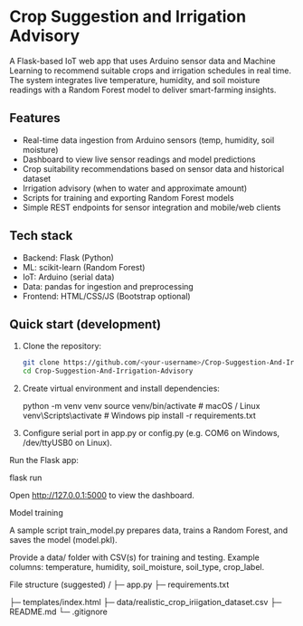 # Crop Suggestion and Irrigation Advisory

A Flask-based IoT web app that uses Arduino sensor data and Machine Learning to recommend suitable crops and irrigation schedules in real time. The system integrates live temperature, humidity, and soil moisture readings with a Random Forest model to deliver smart-farming insights.

## Features
- Real-time data ingestion from Arduino sensors (temp, humidity, soil moisture)
- Dashboard to view live sensor readings and model predictions
- Crop suitability recommendations based on sensor data and historical dataset
- Irrigation advisory (when to water and approximate amount)
- Scripts for training and exporting Random Forest models
- Simple REST endpoints for sensor integration and mobile/web clients

## Tech stack
- Backend: Flask (Python)
- ML: scikit-learn (Random Forest)
- IoT: Arduino (serial data)
- Data: pandas for ingestion and preprocessing
- Frontend: HTML/CSS/JS (Bootstrap optional)

## Quick start (development)
1. Clone the repository:
   ```bash
   git clone https://github.com/<your-username>/Crop-Suggestion-And-Irrigation-Advisory.git
   cd Crop-Suggestion-And-Irrigation-Advisory
2. Create virtual environment and install dependencies:

    python -m venv venv
    source venv/bin/activate   # macOS / Linux
    venv\Scripts\activate      # Windows
    pip install -r requirements.txt


3. Configure serial port in app.py or config.py (e.g. COM6 on Windows, /dev/ttyUSB0 on Linux).

Run the Flask app:

flask run


Open http://127.0.0.1:5000 to view the dashboard.

Model training

A sample script train_model.py prepares data, trains a Random Forest, and saves the model (model.pkl).

Provide a data/ folder with CSV(s) for training and testing. Example columns: temperature, humidity, soil_moisture, soil_type, crop_label.

File structure (suggested)
/
├─ app.py
├─ requirements.txt

├─ templates/index.html
├─ data/realistic_crop_iriigation_dataset.csv
├─ README.md
└─ .gitignore


